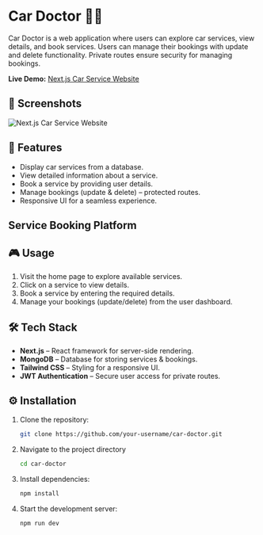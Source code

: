 # Car Doctor 🚗🔧

Car Doctor is a web application where users can explore car services, view details, and book services. Users can manage their bookings with update and delete functionality. Private routes ensure security for managing bookings.

**Live Demo:** [Next.js Car Service Website](https://nextjs-car-service-website.vercel.app/)

## 📸 Screenshots

![Next.js Car Service Website](https://i.ibb.co.com/Z6cCQwpd/nextjs-car-service-website-vercel-app.png)

## 🚀 Features

- Display car services from a database.
- View detailed information about a service.
- Book a service by providing user details.
- Manage bookings (update & delete) – protected routes.
- Responsive UI for a seamless experience.

## Service Booking Platform

## 🎮 Usage

1. Visit the home page to explore available services.
2. Click on a service to view details.
3. Book a service by entering the required details.
4. Manage your bookings (update/delete) from the user dashboard.

## 🛠 Tech Stack

- **Next.js** – React framework for server-side rendering.
- **MongoDB** – Database for storing services & bookings.
- **Tailwind CSS** – Styling for a responsive UI.
- **JWT Authentication** – Secure user access for private routes.

## ⚙️ Installation

1. Clone the repository:
   ```sh
   git clone https://github.com/your-username/car-doctor.git
   ```
2. Navigate to the project directory
   ```sh
   cd car-doctor
   ```
3. Install dependencies:
   ```sh
   npm install
   ```
4. Start the development server:
   ```sh
   npm run dev
   ```
